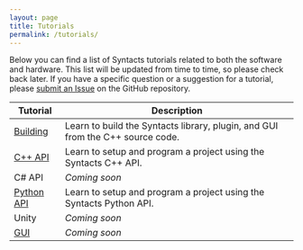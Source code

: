 ```yaml
---
layout: page
title: Tutorials
permalink: /tutorials/
---
```


Below you can find a list of Syntacts tutorials related to both the software and hardware. This list will be updated from time to time, so please check back later. If you have a specific question or a suggestion for a tutorial, please [submit an Issue](https://github.com/mahilab/Syntacts/issues) on the GitHub repository. 

|Tutorial|Description|
|---|---|
|[Building](building.md)|Learn to build the Syntacts library, plugin, and GUI from the C++ source code.|
|[C++ API](cpp.md)|Learn to setup and program a project using the Syntacts C++ API.|
|C# API|*Coming soon*|
|[Python API](python.md)|Learn to setup and program a project using the Syntacts Python API.| 
|Unity|*Coming soon*|
|[GUI](gui.md)|*Coming soon*|
